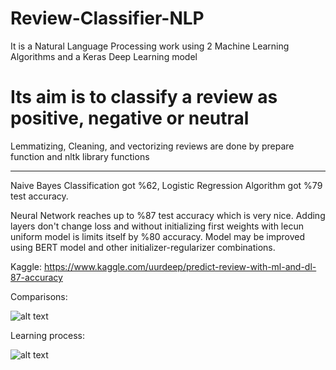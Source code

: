 # Review-Classifier-NLP
It is a Natural Language Processing work using 2 Machine Learning Algorithms and a Keras Deep Learning model

# Its aim is to classify a review as positive, negative or neutral

Lemmatizing, Cleaning, and vectorizing reviews are done by prepare function and nltk library functions

-----
Naive Bayes Classification got %62, Logistic Regression Algorithm got %79 test accuracy.

Neural Network reaches up to %87 test accuracy which is very nice. Adding layers don't change loss and without initializing first weights with lecun uniform model is limits itself by %80 accuracy. Model may be improved using BERT model and other initializer-regularizer combinations.

Kaggle: https://www.kaggle.com/uurdeep/predict-review-with-ml-and-dl-87-accuracy


Comparisons:

![alt text](https://github.com/DevMilk/Classifying-reviews/blob/master/__results___17_1.png)

Learning process:

![alt text](https://github.com/DevMilk/Classifying-reviews/blob/master/plot.png)

